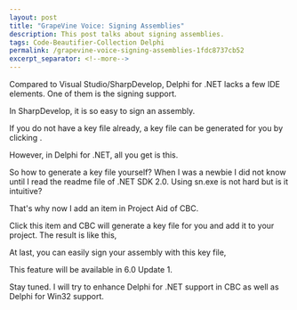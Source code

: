 ```yaml
---
layout: post
title: "GrapeVine Voice: Signing Assemblies"
description: This post talks about signing assemblies.
tags: Code-Beautifier-Collection Delphi
permalink: /grapevine-voice-signing-assemblies-1fdc8737cb52
excerpt_separator: <!--more-->
---
```

Compared to Visual Studio/SharpDevelop, Delphi for .NET lacks a few IDE elements. One of them is the signing support.

In SharpDevelop, it is so easy to sign an assembly.

If you do not have a key file already, a key file can be generated for you by clicking .

However, in Delphi for .NET, all you get is this.

So how to generate a key file yourself? When I was a newbie I did not know until I read the readme file of .NET SDK 2.0. Using sn.exe is not hard but is it intuitive?

That's why now I add an item in Project Aid of CBC.

Click this item and CBC will generate a key file for you and add it to your project. The result is like this,

At last, you can easily sign your assembly with this key file,

This feature will be available in 6.0 Update 1.

Stay tuned. I will try to enhance Delphi for .NET support in CBC as well as Delphi for Win32 support.
<!--more-->
